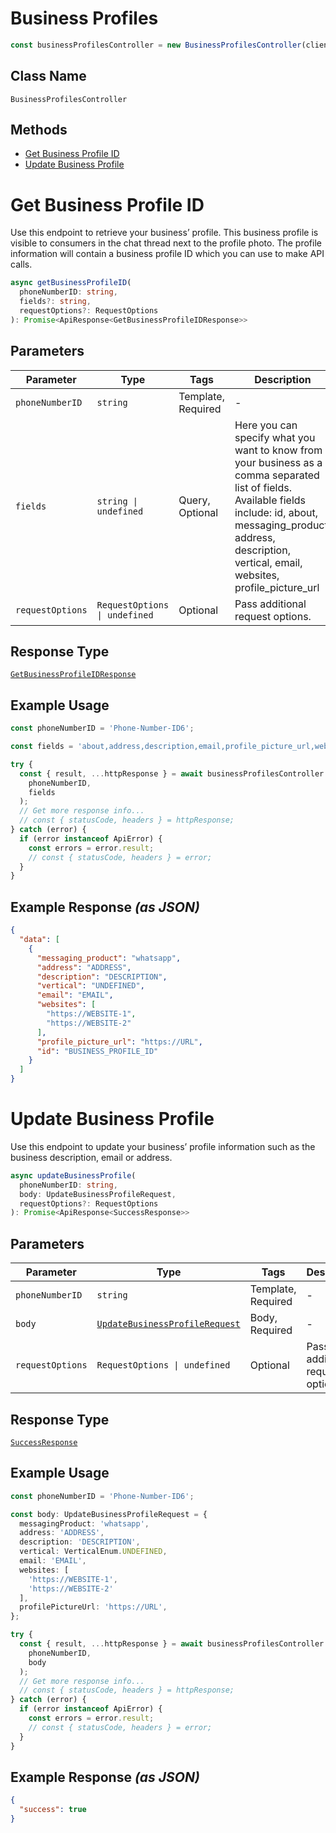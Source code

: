 # Business Profiles

```ts
const businessProfilesController = new BusinessProfilesController(client);
```

## Class Name

`BusinessProfilesController`

## Methods

* [Get Business Profile ID](../../doc/controllers/business-profiles.md#get-business-profile-id)
* [Update Business Profile](../../doc/controllers/business-profiles.md#update-business-profile)


# Get Business Profile ID

Use this endpoint to retrieve your business’ profile. This business profile is visible to consumers in the chat thread next to the profile photo. The profile information will contain a business profile ID which you can use to make API calls.

```ts
async getBusinessProfileID(
  phoneNumberID: string,
  fields?: string,
  requestOptions?: RequestOptions
): Promise<ApiResponse<GetBusinessProfileIDResponse>>
```

## Parameters

| Parameter | Type | Tags | Description |
|  --- | --- | --- | --- |
| `phoneNumberID` | `string` | Template, Required | - |
| `fields` | `string \| undefined` | Query, Optional | Here you can specify what you want to know from your business as a comma separated list of fields. Available fields include: id, about, messaging_product, address, description, vertical, email, websites, profile_picture_url |
| `requestOptions` | `RequestOptions \| undefined` | Optional | Pass additional request options. |

## Response Type

[`GetBusinessProfileIDResponse`](../../doc/models/get-business-profile-id-response.md)

## Example Usage

```ts
const phoneNumberID = 'Phone-Number-ID6';

const fields = 'about,address,description,email,profile_picture_url,websites,vertical';

try {
  const { result, ...httpResponse } = await businessProfilesController.getBusinessProfileID(
    phoneNumberID,
    fields
  );
  // Get more response info...
  // const { statusCode, headers } = httpResponse;
} catch (error) {
  if (error instanceof ApiError) {
    const errors = error.result;
    // const { statusCode, headers } = error;
  }
}
```

## Example Response *(as JSON)*

```json
{
  "data": [
    {
      "messaging_product": "whatsapp",
      "address": "ADDRESS",
      "description": "DESCRIPTION",
      "vertical": "UNDEFINED",
      "email": "EMAIL",
      "websites": [
        "https://WEBSITE-1",
        "https://WEBSITE-2"
      ],
      "profile_picture_url": "https://URL",
      "id": "BUSINESS_PROFILE_ID"
    }
  ]
}
```


# Update Business Profile

Use this endpoint to update your business’ profile information such as the business description, email or address.

```ts
async updateBusinessProfile(
  phoneNumberID: string,
  body: UpdateBusinessProfileRequest,
  requestOptions?: RequestOptions
): Promise<ApiResponse<SuccessResponse>>
```

## Parameters

| Parameter | Type | Tags | Description |
|  --- | --- | --- | --- |
| `phoneNumberID` | `string` | Template, Required | - |
| `body` | [`UpdateBusinessProfileRequest`](../../doc/models/update-business-profile-request.md) | Body, Required | - |
| `requestOptions` | `RequestOptions \| undefined` | Optional | Pass additional request options. |

## Response Type

[`SuccessResponse`](../../doc/models/success-response.md)

## Example Usage

```ts
const phoneNumberID = 'Phone-Number-ID6';

const body: UpdateBusinessProfileRequest = {
  messagingProduct: 'whatsapp',
  address: 'ADDRESS',
  description: 'DESCRIPTION',
  vertical: VerticalEnum.UNDEFINED,
  email: 'EMAIL',
  websites: [
    'https://WEBSITE-1',
    'https://WEBSITE-2'
  ],
  profilePictureUrl: 'https://URL',
};

try {
  const { result, ...httpResponse } = await businessProfilesController.updateBusinessProfile(
    phoneNumberID,
    body
  );
  // Get more response info...
  // const { statusCode, headers } = httpResponse;
} catch (error) {
  if (error instanceof ApiError) {
    const errors = error.result;
    // const { statusCode, headers } = error;
  }
}
```

## Example Response *(as JSON)*

```json
{
  "success": true
}
```

